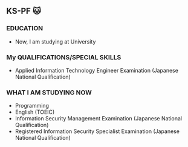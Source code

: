 ## KS-PF :cat:
### EDUCATION
- Now, I am studying at University
### My QUALIFICATIONS/SPECIAL SKILLS
- Applied Information Technology Engineer Examination (Japanese National Qualification)
###  WHAT I AM STUDYING NOW
- Programming
- English (TOEIC)
- Information Security Management Examination (Japanese National Qualification)
- Registered Information Security Specialist Examination (Japanese National Qualification)


<!---
KS-PF/KS-PF is a ✨ special ✨ repository because its `README.md` (this file) appears on your GitHub profile.
You can click the Preview link to take a look at your changes.
--->
